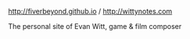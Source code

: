 http://fiverbeyond.github.io / http://wittynotes.com

The personal site of Evan Witt, game & film composer
